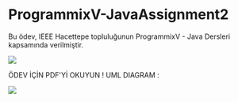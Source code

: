 # ProgrammixV-JavaAssignment2
Bu ödev, IEEE Hacettepe topluluğunun ProgrammixV - Java Dersleri kapsamında verilmiştir.

![](https://github.com/ugurcanerdogan/ProgrammixV-JavaAssignment2/blob/master/Ride_of_the_Rohirrim.gif)

ÖDEV İÇİN PDF'Yİ OKUYUN !
UML DIAGRAM : 

![](https://github.com/ugurcanerdogan/ProgrammixV-JavaAssignment2/blob/master/src/src.png)
